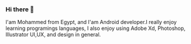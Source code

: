 ### Hi there 👋

I'am Mohammed from Egypt, and I'am Android developer.I really enjoy learning programings languages, I also enjoy using Adobe Xd, Photoshop, Illustrator UI,UX, and design in general.


